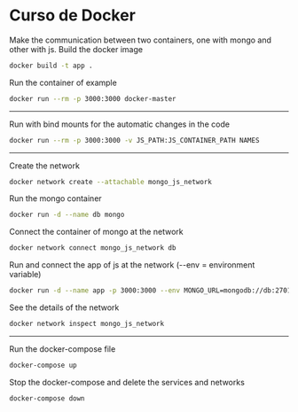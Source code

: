 # Curso de Docker

Make the communication between two containers, one with mongo and other with js.
Build the docker image

```bash
docker build -t app .
```

Run the container of example

```bash
docker run --rm -p 3000:3000 docker-master
```

---

Run with bind mounts for the automatic changes in the code

```bash
docker run --rm -p 3000:3000 -v JS_PATH:JS_CONTAINER_PATH NAMES
```

---

Create the network

```bash
docker network create --attachable mongo_js_network
```

Run the mongo container

```bash
docker run -d --name db mongo
```

Connect the container of mongo at the network

```bash
docker network connect mongo_js_network db
```

Run and connect the app of js at the network (--env = environment variable)

```bash
docker run -d --name app -p 3000:3000 --env MONGO_URL=mongodb://db:27017/test docker-master
```

See the details of the network

```bash
docker network inspect mongo_js_network
```

---

Run the docker-compose file

```bash
docker-compose up
```

Stop the docker-compose and delete the services and networks

```bash
docker-compose down
```
